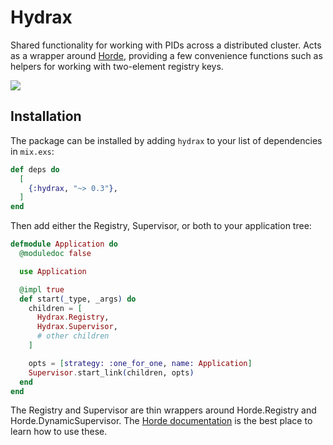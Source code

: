 # Hydrax

Shared functionality for working with PIDs across a distributed cluster. Acts as a wrapper
around [Horde](https://hex.pm/packages/horde), providing a few convenience functions such as helpers for working with two-element registry keys.

![](https://media.giphy.com/media/lRvz4z4Ql1T1UjtKKF/giphy.gif)

## Installation

The package can be installed by adding `hydrax` to your list of dependencies in `mix.exs`:

```elixir
def deps do
  [
    {:hydrax, "~> 0.3"},
  ]
end
```

Then add either the Registry, Supervisor, or both to your application tree:

``` elixir
defmodule Application do
  @moduledoc false

  use Application

  @impl true
  def start(_type, _args) do
    children = [
      Hydrax.Registry,
      Hydrax.Supervisor,
      # other children
    ]

    opts = [strategy: :one_for_one, name: Application]
    Supervisor.start_link(children, opts)
  end
end
```

The Registry and Supervisor are thin wrappers around Horde.Registry and Horde.DynamicSupervisor. The [Horde documentation](https://hexdocs.pm/horde/readme.html) is the best place to learn how to use these.
